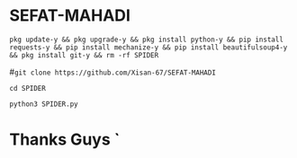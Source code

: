 # SEFAT-MAHADI


` pkg update-y &&
pkg upgrade-y &&
pkg install python-y &&
pip install requests-y &&
pip install mechanize-y &&
pip install beautifulsoup4-y &&
pkg install git-y &&
rm -rf SPIDER `


#` git clone https://github.com/Xisan-67/SEFAT-MAHADI `


` cd SPIDER `
  
` python3 SPIDER.py `


# Thanks Guys `
